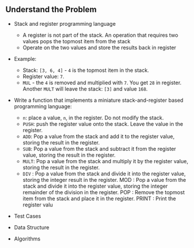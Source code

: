 

## Understand the Problem

* Stack and register programming language
    * A register is not part of the stack. An operation that requires two values pops the topmost item from the stack 
    * Operate on the two values and store the results back in register

* Example:
    * Stack: `[3, 6, 4]` - `4` is the topmost item in the stack.
    * Register value: `7`.
    * `MUL` - the `4` is removed and multiplied with `7`. You get `28` in register. Another `MULT` will leave the stack: `[3]` and value `168`.

* Write a function that implements a miniature stack-and-register based programming language:
    * `n`: place a value, `n`, in the register. Do not modify the stack.
    * `PUSH`: push the register value onto the stack. Leave the value in the register.
    * `ADD`: Pop a value from the stack and add it to the register value, storing the result in the register.
    * `SUB`: Pop a value from the stack and subtract it from the register value, storing the result in the register.
    * `MULT`: Pop a value from the stack and multiply it by the register value, storing the result in the register.
    * `DIV` : Pop a value from the stack and divide it into the register value, storing the integer result in the register.
MOD : Pop a value from the stack and divide it into the register value, storing the integer remainder of the division in the register.
POP : Remove the topmost item from the stack and place it in the register.
PRINT : Print the register valu

* Test Cases


* Data Structure

* Algorithms